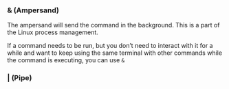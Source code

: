 ### & (Ampersand)
The ampersand will send the command in the background. This is a part of the Linux process management.

If a command needs to be run, but you don’t need to interact with it for a while and want to keep using the same terminal with other commands while the command is executing, you can use `&`
### | (Pipe)

